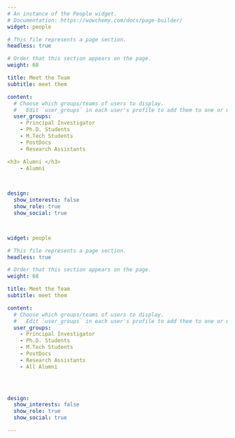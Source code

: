 ```yaml
---
# An instance of the People widget.
# Documentation: https://wowchemy.com/docs/page-builder/
widget: people

# This file represents a page section.
headless: true

# Order that this section appears on the page.
weight: 68

title: Meet the Team
subtitle: meet them

content:
  # Choose which groups/teams of users to display.
  #   Edit `user_groups` in each user's profile to add them to one or more of these groups.
  user_groups:
    - Principal Investigator
    - Ph.D. Students
    - M.Tech Students
    - PostDocs
    - Research Assistants

<h3> Alumni </h3>
    - Alumni

  

design:
  show_interests: false
  show_role: true
  show_social: true



widget: people

# This file represents a page section.
headless: true

# Order that this section appears on the page.
weight: 68

title: Meet the Team
subtitle: meet them

content:
  # Choose which groups/teams of users to display.
  #   Edit `user_groups` in each user's profile to add them to one or more of these groups.
  user_groups:
    - Principal Investigator
    - Ph.D. Students
    - M.Tech Students
    - PostDocs
    - Research Assistants
    - All Alumni


  

design:
  show_interests: false
  show_role: true
  show_social: true

---
```


